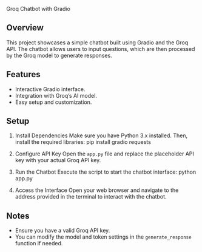Groq Chatbot with Gradio

Overview
---------
This project showcases a simple chatbot built using Gradio and the Groq API. The chatbot allows users to input questions, which are then processed by the Groq model to generate responses.

Features
---------
- Interactive Gradio interface.
- Integration with Groq’s AI model.
- Easy setup and customization.

Setup
-----
1. Install Dependencies
   Make sure you have Python 3.x installed. Then, install the required libraries:
   pip install gradio requests

2. Configure API Key
   Open the `app.py` file and replace the placeholder API key with your actual Groq API key.

3. Run the Chatbot
   Execute the script to start the chatbot interface:
   python app.py

4. Access the Interface
   Open your web browser and navigate to the address provided in the terminal to interact with the chatbot.

Notes
------
- Ensure you have a valid Groq API key.
- You can modify the model and token settings in the `generate_response` function if needed.



